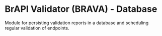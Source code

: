 # BrAPI Validator (BRAVA) - Database

Module for persisting validation reports in a database and scheduling
regular validation of endpoints.

